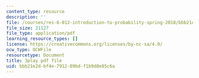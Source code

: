 ```yaml
---
content_type: resource
description: ''
file: /courses/res-6-012-introduction-to-probability-spring-2018/bbb21e2dbf4e791209bdf1b9d0e85c6a_t_EcSVTWmwk.pdf
file_size: 21127
file_type: application/pdf
learning_resource_types: []
license: https://creativecommons.org/licenses/by-nc-sa/4.0/
ocw_type: OCWFile
resourcetype: Document
title: 3play pdf file
uid: bbb21e2d-bf4e-7912-09bd-f1b9d0e85c6a
---
```

